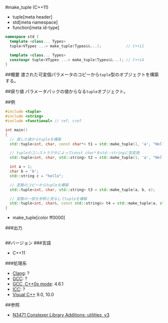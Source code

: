 #make_tuple (C++11)
* tuple[meta header]
* std[meta namespace]
* function[meta id-type]

```cpp
namespace std {
  template <class... Types>
  tuple<VTypes ...> make_tuple(Types&&...);           // C++11

  template <class... Types>
  constexpr tuple<VTypes ...> make_tuple(Types&&...); // C++14
}
```

##概要
渡された可変個パラメータのコピーから`tuple`型のオブジェクトを構築する。


##戻り値
パラメータパックの値からなる`tuple`オブジェクト。


##例
```cpp
#include <tuple>
#include <string>
#include <functional> // ref, cref

int main()
{
  // 渡した値からtupleを構築
  std::tuple<int, char, const char*> t1 = std::make_tuple(1, 'a', "Hello");

  // tupleのコンストラクタによってconst char*をstd::stringに型変換
  std::tuple<int, char, std::string> t2 = std::make_tuple(1, 'a', "Hello");

  int a = 1;
  char b = 'b';
  std::string c = "hello";

  // 変数のコピーからtupleを構築
  std::tuple<int, char, std::string> t3 = std::make_tuple(a, b, c);

  // 変数の一部を参照と見なしてtupleを構築
  std::tuple<int, char&, const std::string&> t4 = std::make_tuple(a, std::ref(b), std::cref(c));
}
```
* make_tuple[color ff0000]

###出力
```
```

##バージョン
###言語
- C++11

###処理系
- [Clang](/implementation.md#clang): ?
- [GCC](/implementation.md#gcc): ?
- [GCC, C++0x mode](/implementation.md#gcc): 4.6.1
- [ICC](/implementation.md#icc): ?
- [Visual C++](/implementation.md#visual_cpp) 9.0, 10.0


##参照
- [N3471 Constexpr Library Additions: utilities, v3](http://www.open-std.org/jtc1/sc22/wg21/docs/papers/2012/n3471.html)

